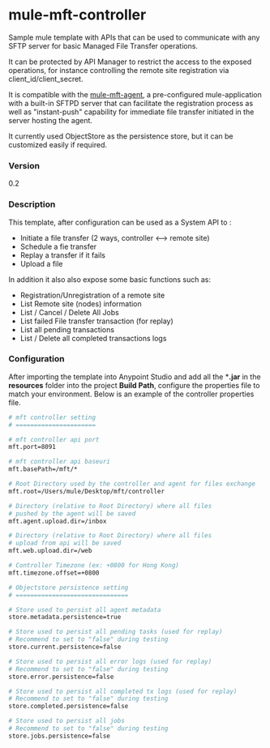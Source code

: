 # mule-mft-controller
Sample mule template with APIs that can be used to communicate with any SFTP server for basic Managed File Transfer operations.

It can be protected by API Manager to restrict the access to the exposed operations, for instance controlling the remote site registration via client_id/client_secret.

It is compatible with the [mule-mft-agent], a pre-configured mule-application with a built-in SFTPD server that can facilitate the registration process as well as "instant-push" capability for immediate file transfer initiated in the server hosting the agent.

It currently used ObjectStore as the persistence store, but it can be customized easily if required.

### Version
0.2
### Description
This template, after configuration can be used as a System API to :
- Initiate a file transfer (2 ways, controller <--> remote site) 
- Schedule a fie transfer
- Replay a transfer if it fails
- Upload a file 

In addition it also also expose some basic functions such as:
- Registration/Unregistration of a remote site
- List Remote site (nodes) information
- List / Cancel / Delete All Jobs
- List failed File transfer transaction (for replay)
- List all pending transactions
- List / Delete all completed transactions logs

### Configuration
After importing the template into Anypoint Studio and add all the ***.jar** in the **resources** folder into the project **Build Path**, configure the properties file to match your environment. Below is an example of the controller properties file.
```sh
# mft controller setting
# ======================

# mft controller api port
mft.port=8091

# mft controller api baseuri
mft.basePath=/mft/*

# Root Directory used by the controller and agent for files exchange
mft.root=/Users/mule/Desktop/mft/controller

# Directory (relative to Root Directory) where all files 
# pushed by the agent will be saved
mft.agent.upload.dir=/inbox

# Directory (relative to Root Directory) where all files 
# upload from api will be saved
mft.web.upload.dir=/web

# Controller Timezone (ex: +0800 for Hong Kong)
mft.timezone.offset=+0800

# Objectstore persistence setting
# ===============================

# Store used to persist all agent metadata 
store.metadata.persistence=true

# Store used to persist all pending tasks (used for replay)
# Recommend to set to "false" during testing
store.current.persistence=false

# Store used to persist all error logs (used for replay)
# Recommend to set to "false" during testing
store.error.persistence=false

# Store used to persist all completed tx logs (used for replay)
# Recommend to set to "false" during testing
store.completed.persistence=false

# Store used to persist all jobs
# Recommend to set to "false" during testing
store.jobs.persistence=false
```



   [mule-mft-agent]: <https://github.com/mulesoft-consulting/mule-mft-agent>
   

